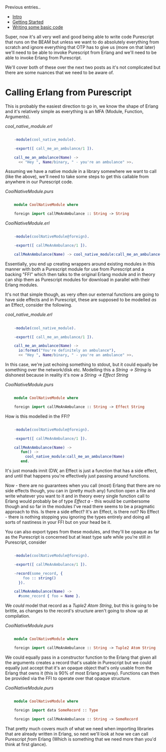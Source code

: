 Previous entries..

- [Intro](/entries/functional-erlang---purescript-on-the-beam---intro.html)
- [Getting Started](/entries/purescript-on-the-beam:-getting-started.html)
- [Writing some basic code](/entries/purescript-on-the-beam---writing-some-basic-code.html)

Super, now it's all very well and good being able to write code Purescript that runs on the BEAM but unless we want to do absolutely everything from scratch and ignore everything that OTP has to give us (more on that later) we'll need to be able to invoke Purescript from Erlang and we'll need to be able to invoke Erlang from Purescript.

We'll cover both of these over the next two posts as it's not complicated but there are some nuances that we need to be aware of.

# Calling Erlang from Purescript

This is probably the easiest direction to go in, we know the shape of Erlang and it's relatively simple as everything is an MFA (Module, Function, Arguments). 

*cool_native_module.erl*

```erlang

    -module(cool_native_module).

    -export([ call_me_an_ambulance/1 ]).

    call_me_an_ambulance(Name) ->
      << "Hey ", Name/binary, " - you're an ambulance" >>.

```

Assuming we have a native module in a library somewhere we want to call (like the above), we'll need to take some steps to get this callable from anywhere in our Purescript code.

*CoolNativeModule.purs*

```haskell

    module CoolNativeModule where

    foreign import callMeAnAmbulance :: String -> String

```
    
*CoolNativeModule.erl*

```erlang

    -module(coolNativeModule@foreign).

    -export([ callMeAnAmbulance/1 ]).

    callMeAnAmbulance(Name) -> cool_native_module:call_me_an_ambulance(Name).

```

Essentially, you end up creating wrappers around existing modules in this manner with both a Purescript module for use from Purescript and a backing "FFI" which then talks to the original Erlang module and in theory can ship them as Purescript modules for download in parallel with their Erlang modules.

It's not that simple though, as very often our external functions are going to have side effects and in Purescript, these are supposed to be modelled *as* an Effect, consider the following.

*cool_native_module.erl*

```erlang
    
    -module(cool_native_module).

    -export([ call_me_an_ambulance/1 ]).

    call_me_an_ambulance(Name) ->
      io:format("You're definitely an ambulance"),
      << "Hey ", Name/binary, " - you're an ambulance" >>.


```

In this case, we're just echoing something to stdout, but it could equally be something over the network/disk etc. Modelling this a *String -> String* is dishonest because in reality it's now a *String -> Effect String*

*CoolNativeModule.purs*

```haskell

    module CoolNativeModule where

    foreign import callMeAnAmbulance :: String -> Effect String

```

How is this modelled in the FFI? 

```erlang

    -module(coolNativeModule@foreign).

    -export([ callMeAnAmbulance/1 ]).

    callMeAnAmbulance(Name) -> 
       fun() -> 
         cool_native_module:call_me_an_ambulance(Name)
       end.

```

It's just monads innit (DW, an Effect is just a function that has a side effect, and until that happens you're effectively just passing around functions.

Now - there are no guarantees when you call (most) Erlang that there are no side effects though, you can in (pretty much any) function open a file and write whatever you want to it and in theory every single function call to Erlang would probably be of type *Effect a* - this would be cumbersome though and so far in the modules I've read there seems to be a pragmatic approach to this. Is there a side effect? It's an Effect, is there not? No Effect - there is nothing stopping you ignoring the types entirely and doing all sorts of nastiness in your FFI but on your head be it.

You can also export types from these modules, and they'll be opaque as far as the Purescript is concerned but at least type safe while you're still *in* Purescript, consider

```erlang

    -module(coolNativeModule@foreign).

    -export([ callMeAnAmbulance/1 ]).

    -record(some_record, {
        foo :: string()
      }).

    callMeAnAmbulance(Name) -> 
      #some_record { foo = Name }.

```

We *could* model that record as a *Tuple2 Atom String*, but this is going to be brittle, as changes to the record's structure aren't going to show up at compilation.

*CoolNativeModule.purs*

```haskell

    module CoolNativeModule where

    foreign import callMeAnAmbulance :: String -> Tuple2 Atom String

```

We could equally pass in a constructor function to the Erlang that given all the arguments creates a record that's usable in Purescript but we could equally just accept that it's an opaque object that's only usable from the Erlang that owns it (this is 90% of most Erlang anyway). Functions can then be provided via the FFI to operate over that opaque structure.

*CoolNativeModule.purs*

```haskell

    module CoolNativeModule where

    foreign import data SomeRecord :: Type

    foreign import callMeAnAmbulance :: String -> SomeRecord

```

That pretty much covers much of what we need when importing libraries that are already written in Erlang, so next we'll look at how we can call Purescript *from* Erlang (Which is something that we need more than you'd think at first glance).
